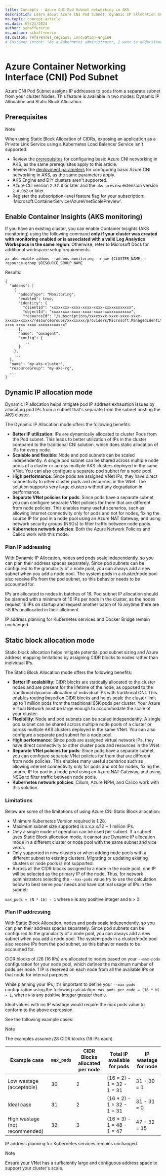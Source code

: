 ```yaml
---
title: Concepts - Azure CNI Pod Subnet networking in AKS
description: Learn about Azure CNI Pod Subnet, dynamic IP allocation mode, and static block allocation mode in Azure Kubernetes Service (AKS).
ms.topic: concept-article
ms.date: 05/21/2024
author: schaffererin
ms.author: schaffererin
ms.custom: references_regions, innovation-engine
# Customer intent: "As a Kubernetes administrator, I want to understand Azure CNI Pod Subnet networking options, so that I can effectively manage IP address allocation and optimize network performance in my AKS clusters."
---
```


# Azure Container Networking Interface (CNI) Pod Subnet

Azure CNI Pod Subnet assigns IP addresses to pods from a separate subnet from your cluster Nodes. This feature is available in two modes: Dynamic IP Allocation and Static Block Allocation.

## Prerequisites

> [!NOTE]
> When using Static Block Allocation of CIDRs, exposing an application as a Private Link Service using a Kubernetes Load Balancer Service isn't supported.

- Review the [prerequisites][azure-cni-prereq] for configuring basic Azure CNI networking in AKS, as the same prerequisites apply to this article.
- Review the [deployment parameters][azure-cni-deployment-parameters] for configuring basic Azure CNI networking in AKS, as the same parameters apply.
- AKS Engine and DIY clusters aren't supported.
- Azure CLI version `2.37.0` or later and the `aks-preview` extension version `2.0.0b2` or later.
- Register the subscription-level feature flag for your subscription: 'Microsoft.ContainerService/AzureVnetScalePreview'.

## Enable Container Insights (AKS monitoring)

If you have an existing cluster, you can enable Container Insights (AKS monitoring) using the following command **only if your cluster was created with monitoring enabled or is associated with a valid Log Analytics Workspace in the same region**. Otherwise, refer to Microsoft Docs for additional workspace setup requirements.

```azurecli-interactive
az aks enable-addons --addons monitoring --name $CLUSTER_NAME --resource-group $RESOURCE_GROUP_NAME
```

Results: 

<!-- expected_similarity=0.3 --> 

```output
{
  "addons": [
    {
      "addonType": "Monitoring",
      "enabled": true,
      "identity": {
        "clientId": "xxxxxxxx-xxxx-xxxx-xxxx-xxxxxxxxxxxx",
        "objectId": "xxxxxxxx-xxxx-xxxx-xxxx-xxxxxxxxxxxx",
        "resourceId": "/subscriptions/xxxxxxxx-xxxx-xxxx-xxxx-xxxxxxxxxxxx/resourceGroups/xxxxxxxx/providers/Microsoft.ManagedIdentity/userAssignedIdentities/xxxxxxxx-xxxx-xxxx-xxxx-xxxxxxxxxxxx"
      },
      "name": "omsagent",
      "config": {
        ...
      }
    },
    ...
  ],
  "name": "my-aks-cluster",
  "resourceGroup": "my-aks-rg",
  ...
}
```

## Dynamic IP allocation mode

Dynamic IP allocation helps mitigate pod IP address exhaustion issues by allocating pod IPs from a subnet that's separate from the subnet hosting the AKS cluster.

The Dynamic IP Allocation mode offers the following benefits:

- **Better IP utilization**: IPs are dynamically allocated to cluster Pods from the Pod subnet. This leads to better utilization of IPs in the cluster compared to the traditional CNI solution, which does static allocation of IPs for every node.
- **Scalable and flexible**: Node and pod subnets can be scaled independently. A single pod subnet can be shared across multiple node pools of a cluster or across multiple AKS clusters deployed in the same VNet. You can also configure a separate pod subnet for a node pool.  
- **High performance**: Since pods are assigned VNet IPs, they have direct connectivity to other cluster pods and resources in the VNet. The solution supports very large clusters without any degradation in performance.
- **Separate VNet policies for pods**: Since pods have a separate subnet, you can configure separate VNet policies for them that are different from node policies. This enables many useful scenarios, such as allowing internet connectivity only for pods and not for nodes, fixing the source IP for pod in a node pool using an Azure NAT Gateway, and using network security groups (NSGs) to filter traffic between node pools.  
- **Kubernetes network policies**: Both the Azure Network Policies and Calico work with this mode.

### Plan IP addressing

With Dynamic IP Allocation, nodes and pods scale independently, so you can plan their address spaces separately. Since pod subnets can be configured to the granularity of a node pool, you can always add a new subnet when you add a node pool. The system pods in a cluster/node pool also receive IPs from the pod subnet, so this behavior needs to be accounted for.

IPs are allocated to nodes in batches of 16. Pod subnet IP allocation should be planned with a minimum of 16 IPs per node in the cluster, as the nodes request 16 IPs on startup and request another batch of 16 anytime there are <8 IPs unallocated in their allotment.

IP address planning for Kubernetes services and Docker Bridge remain unchanged.

## Static block allocation mode

Static block allocation helps mitigate potential pod subnet sizing and Azure address mapping limitations by assigning CIDR blocks to nodes rather than individual IPs.

The Static Block Allocation mode offers the following benefits:

- **Better IP scalability**: CIDR blocks are statically allocated to the cluster nodes and are present for the lifetime of the node, as opposed to the traditional dynamic allocation of individual IPs with traditional CNI. This enables routing based on CIDR blocks and helps scale the cluster limit up to 1 million pods from the traditional 65K pods per cluster. Your Azure Virtual Network must be large enough to accommodate the scale of your cluster. 
- **Flexibility**: Node and pod subnets can be scaled independently. A single pod subnet can be shared across multiple node pools of a cluster or across multiple AKS clusters deployed in the same VNet. You can also configure a separate pod subnet for a node pool.  
- **High performance**: Since pods are assigned virtual network IPs, they have direct connectivity to other cluster pods and resources in the VNet.
- **Separate VNet policies for pods**: Since pods have a separate subnet, you can configure separate VNet policies for them that are different from node policies. This enables many useful scenarios such as allowing internet connectivity only for pods and not for nodes, fixing the source IP for pod in a node pool using an Azure NAT Gateway, and using NSGs to filter traffic between node pools.  
- **Kubernetes network policies**: Cilium, Azure NPM, and Calico work with this solution.

### Limitations

Below are some of the limitations of using Azure CNI Static Block allocation:
- Minimum Kubernetes Version required is 1.28.
- Maximum subnet size supported is x.x.x.x/12 ~ 1 million IPs.
- Only a single mode of operation can be used per subnet. If a subnet uses Static Block allocation mode, it cannot use Dynamic IP allocation mode in a different cluster or node pool with the same subnet and vice versa.
- Only supported in new clusters or when adding node pools with a different subnet to existing clusters. Migrating or updating existing clusters or node pools is not supported.
- Across all the CIDR blocks assigned to a node in the node pool, one IP will be selected as the primary IP of the node. Thus, for network administrators selecting the `--max-pods` value try to use the calculation below to best serve your needs and have optimal usage of IPs in the subnet:

`max_pods = (N * 16) - 1` where `N` is any positive integer and `N` > 0

### Plan IP addressing

With Static Block Allocation, nodes and pods scale independently, so you can plan their address spaces separately. Since pod subnets can be configured to the granularity of a node pool, you can always add a new subnet when you add a node pool. The system pods in a cluster/node pool also receive IPs from the pod subnet, so this behavior needs to be accounted for.

CIDR blocks of /28 (16 IPs) are allocated to nodes based on your `--max-pods` configuration for your node pool, which defines the maximum number of pods per node. 1 IP is reserved on each node from all the available IPs on that node for internal purposes. 

While planning your IPs, it's important to define your `--max-pods` configuration using the following calculation: `max_pods_per_node = (16 * N) - 1`, where `N` is any positive integer greater than `0`.

Ideal values with no IP wastage would require the max pods value to conform to the above expression.

See the following example cases: 

> [!Note] 
> The examples assume /28 CIDR blocks (16 IPs each).

| Example case | `max_pods` | CIDR Blocks allocated per node | Total IP available for pods | IP wastage for node |
| --- | --- | --- | --- | --- |
| Low wastage (acceptable) | 30 | 2 | (16 * 2) - 1 = 32 - 1 = 31 | 31 - 30 = 1 |
| Ideal case | 31 | 2 | (16 * 2) - 1 = 32 - 1 = 31 | 31 - 31 = 0 |
| High wastage (not recommended) | 32 | 3 | (16 * 3) - 1 = 48 - 1 = 47 | 47 - 32 = 15 |

IP address planning for Kubernetes services remains unchanged.

> [!NOTE]
> Ensure your VNet has a sufficiently large and contiguous address space to support your cluster's scale.

<!-- LINKS - External -->

<!-- LINKS - Internal -->
[azure-cni-prereq]: ./configure-azure-cni.md#prerequisites
[azure-cni-deployment-parameters]: ./azure-cni-overview.md#deployment-parameters
[az-aks-enable-addons]: /cli/azure/aks#az_aks_enable_addons